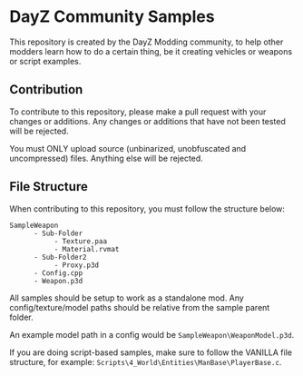 # DayZ Community Samples

This repository is created by the DayZ Modding community, to help other modders learn how to do a certain thing, be it creating vehicles or weapons or script examples.

## Contribution

To contribute to this repository, please make a pull request with your changes or additions. Any changes or additions that have not been tested will be rejected.

You must ONLY upload source (unbinarized, unobfuscated and uncompressed) files. Anything else will be rejected.

## File Structure

When contributing to this repository, you must follow the structure below:
```
SampleWeapon
      - Sub-Folder
           - Texture.paa
           - Material.rvmat
      - Sub-Folder2
           - Proxy.p3d
      - Config.cpp
      - Weapon.p3d
```

All samples should be setup to work as a standalone mod. Any config/texture/model paths should be relative from the sample parent folder.

An example model path in a config would be `SampleWeapon\WeaponModel.p3d`.

If you are doing script-based samples, make sure to follow the VANILLA file structure, for example: `Scripts\4_World\Entities\ManBase\PlayerBase.c`.

##